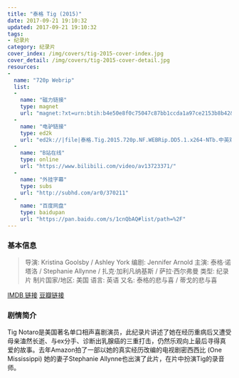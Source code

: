```yaml
---
title: "泰格 Tig (2015)"
date: 2017-09-21 19:10:32
updated: 2017-09-21 19:10:32
tags:
- 纪录片
category: 纪录片
cover_index: /img/covers/tig-2015-cover-index.jpg
cover_detail: /img/covers/tig-2015-cover-detail.jpg
resources:
-
  name: "720p Webrip"
  list:
  -
    name: "磁力链接"
    type: magnet
    url: "magnet:?xt=urn:btih:b4e50e8f0c75047c87bb1ccda1a97ce2153b8b42&tr=udp://9.rarbg.to:2710/announce&tr=udp://9.rarbg.me:2710/announce&tr=http://tr.cili001.com:8070/announce&tr=http://tracker.trackerfix.com:80/announce&tr=udp://open.demonii.com:1337&tr=udp://tracker.opentrackr.org:1337/announce&tr=udp://p4p.arenabg.com:1337&tr=wss://tracker.openwebtorrent.com&tr=wss://tracker.btorrent.xyz&tr=wss://tracker.fastcast.nz"
  -
    name: "电驴链接"
    type: ed2k
    url: "ed2k://|file|泰格.Tig.2015.720p.NF.WEBRip.DD5.1.x264-NTb.中英双语.风骨字幕组.mp4|1408819119|c8b24c0b98df82296d5787032a399d87|h=6uuzlmmogvzwmdrkgaiogrpgspic2nxb|/"
  -
    name: "B站在线"
    type: online
    url: "https://www.bilibili.com/video/av13723371/"
  -
    name: "外挂字幕"
    type: subs
    url: "http://subhd.com/ar0/370211"
  -
    name: "百度网盘"
    type: baidupan
    url: "https://pan.baidu.com/s/1cnQbAQ#list/path=%2F"
---
```


### 基本信息

>导演: Kristina Goolsby / Ashley York
编剧: Jennifer Arnold
主演: 泰格·诺塔洛 / Stephanie Allynne / 扎克·加利凡纳基斯 / 萨拉·西尔弗曼
类型: 纪录片
制片国家/地区: 美国
语言: 英语
又名: 泰格的悲与喜 / 蒂戈的悲与喜

[IMDB 链接](http://www.imdb.com/title/tt3986532/)
[豆瓣链接](https://movie.douban.com/subject/26109394/)

### 剧情简介

Tig Notaro是美国著名单口相声喜剧演员，此纪录片讲述了她在经历重病后又遭受母亲溘然长逝、与ex分手、诊断出乳腺癌的三重打击，仍然乐观向上最后寻得真爱的故事。去年Amazon拍了一部以她的真实经历改编的电视剧密西西比 (One Mississippi) 她的妻子Stephanie Allynne也出演了此片，在片中扮演Tig的录音师。

